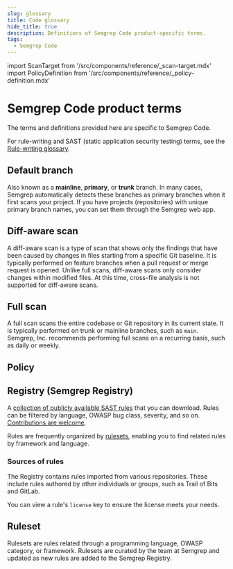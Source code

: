 ```yaml
---
slug: glossary
title: Code glossary
hide_title: true
description: Definitions of Semgrep Code product-specific terms.
tags:
  - Semgrep Code
---
```


import ScanTarget from '/src/components/reference/_scan-target.mdx'
import PolicyDefinition from '/src/components/reference/_policy-definition.mdx'

# Semgrep Code product terms

The terms and definitions provided here are specific to Semgrep Code.

For rule-writing and SAST (static application security testing) terms, see the [Rule-writing glossary](/writing-rules/glossary).

## Default branch

Also known as a **mainline**, **primary**, or **trunk** branch. In many cases, Semgrep automatically detects these branches as primary branches when it first scans your project. If you have projects (repositories) with unique primary branch names, you can set them through the Semgrep web app.

## Diff-aware scan

A diff-aware scan is a type of scan that shows only the findings that have been caused by changes in files starting from a specific Git baseline. It is typically performed on feature branches when a pull request or merge request is opened. Unlike full scans, diff-aware scans only consider changes within modified files. At this time, cross-file analysis is not supported for diff-aware scans.

## Full scan

A full scan scans the entire codebase or Git repository in its current state. It is typically performed on trunk or mainline branches, such as `main`. Semgrep, Inc. recommends performing full scans on a recurring basis, such as daily or weekly.

## Policy

<PolicyDefinition />

## Registry (Semgrep Registry)

A [<i class="fas fa-external-link fa-xs"></i> collection of publicly available SAST rules](https://semgrep.dev/r) that you can download. Rules can be filtered by language, OWASP bug class, severity, and so on. [<i class="fas fa-external-link fa-xs"></i> Contributions are welcome](/contributing/contributing-to-semgrep-rules-repository). 

Rules are frequently organized by [rulesets](#ruleset), enabling you to find related rules by framework and language.

### Sources of rules

The Registry contains rules imported from various repositories. These include rules authored by other individuals or groups, such as Trail of Bits and GitLab.

You can view a rule's `license` key to ensure the license meets your needs.

## Ruleset

Rulesets are rules related through a programming language, OWASP category, or framework. Rulesets are curated by the team at Semgrep and updated as new rules are added to the Semgrep Registry.

<ScanTarget />
